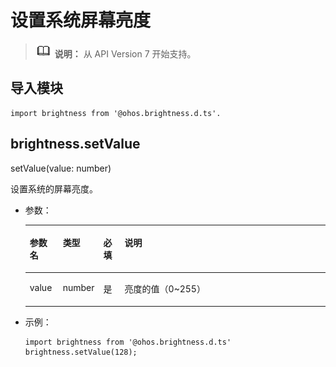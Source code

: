 # 设置系统屏幕亮度<a name="ZH-CN_TOPIC_0000001209252189"></a>

>![](../../public_sys-resources/icon-note.gif) **说明：** 
>从 API Version 7 开始支持。

## 导入模块<a name="zh-cn_topic_0000001163808920_s56d19203690d4782bfc74069abb6bd71"></a>

```
import brightness from '@ohos.brightness.d.ts'.
```

## brightness.setValue<a name="zh-cn_topic_0000001163808920_section1853612361618"></a>

setValue\(value: number\)

设置系统的屏幕亮度。

-   参数：

    <a name="zh-cn_topic_0000001163808920_table888613685714"></a>
    <table><thead align="left"><tr id="zh-cn_topic_0000001163808920_row1988683685713"><th class="cellrowborder" valign="top" width="11.03%" id="mcps1.1.5.1.1"><p id="zh-cn_topic_0000001163808920_p1488693625712"><a name="zh-cn_topic_0000001163808920_p1488693625712"></a><a name="zh-cn_topic_0000001163808920_p1488693625712"></a>参数名</p>
    </th>
    <th class="cellrowborder" valign="top" width="11.64%" id="mcps1.1.5.1.2"><p id="zh-cn_topic_0000001163808920_p1886173613571"><a name="zh-cn_topic_0000001163808920_p1886173613571"></a><a name="zh-cn_topic_0000001163808920_p1886173613571"></a>类型</p>
    </th>
    <th class="cellrowborder" valign="top" width="7.1499999999999995%" id="mcps1.1.5.1.3"><p id="zh-cn_topic_0000001163808920_p128861336155714"><a name="zh-cn_topic_0000001163808920_p128861336155714"></a><a name="zh-cn_topic_0000001163808920_p128861336155714"></a>必填</p>
    </th>
    <th class="cellrowborder" valign="top" width="70.17999999999999%" id="mcps1.1.5.1.4"><p id="zh-cn_topic_0000001163808920_p3886143617571"><a name="zh-cn_topic_0000001163808920_p3886143617571"></a><a name="zh-cn_topic_0000001163808920_p3886143617571"></a>说明</p>
    </th>
    </tr>
    </thead>
    <tbody><tr id="zh-cn_topic_0000001163808920_row9886133613577"><td class="cellrowborder" valign="top" width="11.03%" headers="mcps1.1.5.1.1 "><p id="zh-cn_topic_0000001163808920_p14886163695720"><a name="zh-cn_topic_0000001163808920_p14886163695720"></a><a name="zh-cn_topic_0000001163808920_p14886163695720"></a>value</p>
    </td>
    <td class="cellrowborder" valign="top" width="11.64%" headers="mcps1.1.5.1.2 "><p id="zh-cn_topic_0000001163808920_p9886123605716"><a name="zh-cn_topic_0000001163808920_p9886123605716"></a><a name="zh-cn_topic_0000001163808920_p9886123605716"></a>number</p>
    </td>
    <td class="cellrowborder" valign="top" width="7.1499999999999995%" headers="mcps1.1.5.1.3 "><p id="zh-cn_topic_0000001163808920_p988723618577"><a name="zh-cn_topic_0000001163808920_p988723618577"></a><a name="zh-cn_topic_0000001163808920_p988723618577"></a>是</p>
    </td>
    <td class="cellrowborder" valign="top" width="70.17999999999999%" headers="mcps1.1.5.1.4 "><p id="zh-cn_topic_0000001163808920_p2512184017289"><a name="zh-cn_topic_0000001163808920_p2512184017289"></a><a name="zh-cn_topic_0000001163808920_p2512184017289"></a><span>亮度的值</span>（0~255）</p>
    </td>
    </tr>
    </tbody>
    </table>

-   示例：

    ```
    import brightness from '@ohos.brightness.d.ts'
    brightness.setValue(128);
    ```


